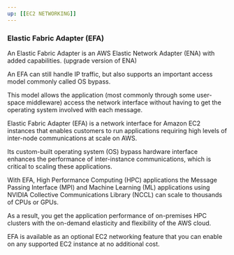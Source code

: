 ```yaml
---
up: [[EC2 NETWORKING]]
---
```

### Elastic Fabric Adapter (EFA)

<!-- #ec2_networking_efa #elastic_fabric_adapter #efa -->

An Elastic Fabric Adapter is an AWS Elastic Network Adapter (ENA) with added capabilities. (upgrade version of ENA)

An EFA can still handle IP traffic, but also supports an important access model commonly called OS bypass.

This model allows the application (most commonly through some user-space middleware) access the network interface without having to get the operating system involved with each message.

Elastic Fabric Adapter (EFA) is a network interface for Amazon EC2 instances that enables customers to run applications requiring high levels of inter-node communications at scale on AWS.

Its custom-built operating system (OS) bypass hardware interface enhances the performance of inter-instance communications, which is critical to scaling these applications.

With EFA, High Performance Computing (HPC) applications the Message Passing Interface (MPI) and Machine Learning (ML) applications using NVIDIA Collective Communications Library (NCCL) can scale to thousands of CPUs or GPUs.

As a result, you get the application performance of on-premises HPC clusters with the on-demand elasticity and flexibility of the AWS cloud.

EFA is available as an optional EC2 networking feature that you can enable on any supported EC2 instance at no additional cost.
